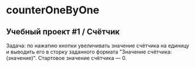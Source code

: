 # counterOneByOne
Учебный проект #1 / Счётчик
----------
Задача: по нажатию кнопки увеличивать значение счётчика на единицу и выводить его в сторку заданного формата "Значение счётчика: \(значение)". Стартовое значение счётчика — 0.

